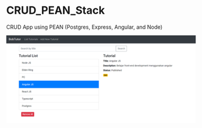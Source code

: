 # CRUD_PEAN_Stack
CRUD App using PEAN (Postgres, Express, Angular, and Node)

![img](https://raw.githubusercontent.com/boby177/CRUD_PEAN_Stack/main/front-end/Screenshot_2.png)
